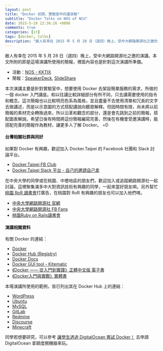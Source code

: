 ```yaml
---
layout: post
title: "Docker 初探，實驗室中的運貨鯨"
subtitle: "Docker Talks on NOS of NCU"
date: 2015-5-28 22:36:26 +0800
comments: true
categories: [it]
tags: [docker, talks]
description: "敝人有幸在 2015 年 5 月 28 日（週四）晚上，受中大網路開源社之邀的演講。本文所附的即是這場演講所使用的簡報，裡面內容也是針對這次演講所準備。本次演講主要是針對實驗室中，想要使用 Docker 去架設簡單服務的需求，所做的一個 docker 入門講座。和以往講比較詳細部分有所不同，只針對需要使用的指令和概念去講。這次簡報也以比較明亮色系為風格，並且盡量不去使用清單和冗長的文字去做講述，而是以示意圖的方式搭配講說向聽眾解釋。但因時間有限，尚未將以前簡報的素材轉換過來，所以沿革和觀念的部分，還是會先跳到之前的簡報，搭配圖表解說。希望日後有時間將這份簡報編寫完善，然後在有機會受邀演講時，能搭配完善的簡報作為教材，讓更多人了解 Docker。 =D"
---
```


敝人有幸在 2015 年 5 月 28 日（週四）晚上，受中大網路開源社之邀的演講。本文所附的即是這場演講所使用的簡報，裡面內容也是針對這次演講所準備。

- 活動：[NOS - KKTIX](http://nos.kktix.cc/events/d1fe178c)
- 簡報：[SpeakerDeck](https://speakerdeck.com/fntsrlike/docker-chu-tan-shi-yan-shi-zhong-de-yun-huo-jing), [SlideShare](http://www.slideshare.net/ruoshiling/docker-48710374)

<div style="width:400px;">
<script async class="speakerdeck-embed" data-id="1db7881143ce43c88b79c396423f6bd0" data-ratio="1.33333333333333" src="//speakerdeck.com/assets/embed.js"></script>
</div>
<span/>

本次演講主要是針對實驗室中，想要使用 Docker 去架設簡單服務的需求，所做的一個 docker 入門講座。和以往講比較詳細部分有所不同，只去講需要使用的指令和概念。這次簡報也以比較明亮色系為風格，並且盡量不去使用清單和冗長的文字去做講述，而是以示意圖的方式搭配講說向聽眾解釋。但因時間有限，尚未將以前簡報的素材完全轉換過來，所以沿革和觀念的部分，還是會先跳到之前的簡報，搭配圖表解說。希望日後有時間將這份簡報編寫完善，然後在有機會受邀演講時，能搭配完善的簡報作為教材，讓更多人了解 Docker。 =D

<!-- more -->

#### 台灣相關社群與同好

如果對 Docker 有興趣，歡迎加入 Docker.Taipei 的 Facebook 社團和 Slack 討論平台。

- [Docker.Taipei FB Club](https://www.facebook.com/groups/docker.taipei/)
- [Docker.Taipei Slack 平台 - 自己的邀請自己拿](https://ruoshi1.typeform.com/to/bCZMsw)

在中央大學的同學或在桃園、中壢地區的朋友們，歡迎加入或追蹤網路開源社一起討論，這裡聚集滿多中大對資訊技術有興趣的同學，一起來當好朋友唄。另外幫忙<u>桃園 RoR 讀書會</u>打廣告，在桃園對 RoR 有興趣的朋友也可以加入他們唷。

- [中央大學網路開源社 官網](http://preview.nos.ncu.edu.tw/)
- [中央大學網路開源社 FB Fans](https://www.facebook.com/NCUNOS)
- [桃園Ruby on Rails讀書會](https://www.facebook.com/groups/tyror/)

#### 演講相關資料

有關 Docker 的連結：

- [Docker](https://www.docker.com/)
- [Docker Hub (Registry)](https://registry.hub.docker.com/)
- [Docker Docs](https://docs.docker.com/)
- [Docker GUI tool - Kitematic](https://github.com/kitematic/kitematic)
- [《Docker —— 從入門到實踐­》正體中文版 電子書](https://www.gitbook.com/book/philipzheng/docker_practice/details)
- [《Docker入門與實戰》實體書](http://www.books.com.tw/products/0010676115)

本場演講所使用的範例，皆已列出其在 Docker Hub 上的連結：

- [WordPress](https://registry.hub.docker.com/_/wordpress/)
- [Ubuntu](https://registry.hub.docker.com/_/ubuntu/tags/manage/)
- [MySQL](https://registry.hub.docker.com/_/mysql/)
- [GitLab](https://registry.hub.docker.com/u/sameersbn/gitlab/)
- [Redmine](https://registry.hub.docker.com/u/sameersbn/redmine/)
- [Discourse](https://github.com/discourse/discourse_docker)
- [Minecraft](https://registry.hub.docker.com/u/itzg/minecraft-server/)

同學若想要研究，可以參考 [讓學生透過 DigitalOcean 嘗試 Docker！](http://blog.fntsr.tw/articles/2014/12/11/student-docker-resource/) 去申請 DigitalOcean 拿額度開機器來玩。
